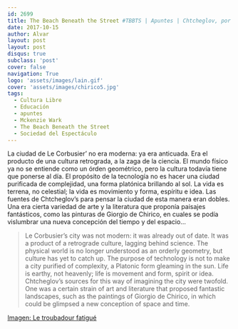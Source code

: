 ```yaml
---
id: 2699
title: The Beach Beneath the Street #TBBTS | Apuntes | Chtcheglov, por otro urbanismo  @mckenziewark
date: 2017-10-15
author: Alvar
layout: post
layout: post
disqus: true
subclass: 'post'
cover: false
navigation: True
logo: 'assets/images/lain.gif'
cover: 'assets/images/chirico5.jpg'
tags:
  - Cultura Libre
  - Educación
  - apuntes
  - Mckenzie Wark
  - The Beach Beneath the Street
  - Sociedad del Espectáculo
---
```


La ciudad de Le Corbusier&#x2019; no era moderna: ya era anticuada. Era el producto de una cultura retrograda, a la zaga de la ciencia. El mundo físico ya no se entiende como un órden geométrico, pero la cultura todavía tiene que ponerse al día. El propósito de la tecnología no es hacer una ciudad purificada de complejidad, una forma platónica brillando al sol. La vida es terrena, no celestial; la vida es movimiento y forma, espíritu e idea. Las fuentes de Chtcheglov&#x2019;s para pensar la ciudad de esta manera eran dobles. Una era cierta variedad de arte y la literatura que proponía paisajes fantásticos, como las pinturas de Giorgio de Chirico, en cuales se podía vislumbrar una nueva concepción del tiempo y del espacio...

>Le Corbusier&#x2019;s city was not modern: it was already out of date. It was a product of a retrograde culture, lagging behind science. The physical world is no longer understood as an orderly geometry, but culture has yet to catch up. The purpose of technology is not to make a city purified of complexity, a Platonic form gleaming in the sun. Life is earthy, not heavenly; life is movement and form, spirit or idea. Chtcheglov&#x2019;s sources for this way of imagining the city were twofold. One was a certain strain of art and literature that proposed fantastic landscapes, such as the paintings of Giorgio de Chirico, in which could be glimpsed a new conception of space and time.


[Imagen: Le troubadour fatigué](http://www.histoiredelart.net/courants/la-peinture-metaphysique-14)
